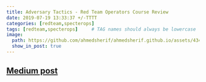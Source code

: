 ```yaml
---
title: Adversary Tactics - Red Team Operators Course Review
date: 2019-07-19 13:33:37 +/-TTTT
categories: [redteam,specterops]
tags: [redteam,specterops]     # TAG names should always be lowercase
image:
  path: https://github.com/ahmedsherif/ahmedsherif.github.io/assets/4347574/6d21e926-0e70-4132-981c-799a70fc6a9d
  show_in_post: true
---
```


## [Medium post](https://medium.com/@sherif_ninja/adversary-tactics-red-team-operators-course-review-aa0516085bf5)


